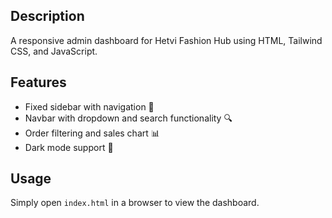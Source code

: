 ## Description
A responsive admin dashboard for Hetvi Fashion Hub using HTML, Tailwind CSS, and JavaScript.

## Features
- Fixed sidebar with navigation 🚀  
- Navbar with dropdown and search functionality 🔍  
- Order filtering and sales chart 📊  
- Dark mode support 🌙  

## Usage
Simply open `index.html` in a browser to view the dashboard.
